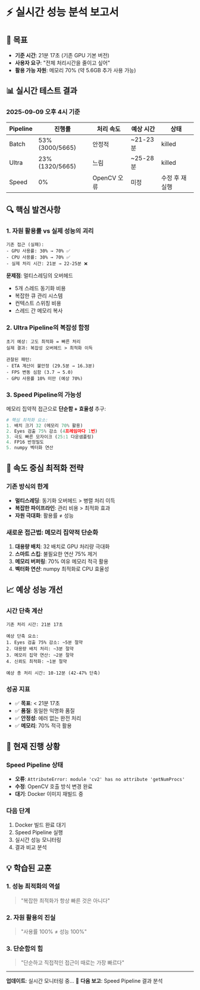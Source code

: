 # ⚡ 실시간 성능 분석 보고서

## 🎯 목표
- **기준 시간**: 21분 17초 (기존 GPU 기본 버전)
- **사용자 요구**: "전체 처리시간을 줄이고 싶어"  
- **활용 가능 자원**: 메모리 70% (약 5.6GB 추가 사용 가능)

## 📊 실시간 테스트 결과

### 2025-09-09 오후 4시 기준

| Pipeline | 진행률 | 처리 속도 | 예상 시간 | 상태 |
|----------|--------|-----------|-----------|------|
| Batch | 53% (3000/5665) | 안정적 | ~21-23분 | killed |
| Ultra | 23% (1320/5665) | 느림 | ~25-28분 | killed |
| Speed | 0% | OpenCV 오류 | 미정 | 수정 후 재실행 |

## 🔍 핵심 발견사항

### 1. 자원 활용률 vs 실제 성능의 괴리
```
기존 접근 (실패):
- GPU 사용률: 30% → 70% ✅  
- CPU 사용률: 30% → 70% ✅
- 실제 처리 시간: 21분 → 22-25분 ❌
```

**문제점**: 멀티스레딩의 오버헤드
- 5개 스레드 동기화 비용
- 복잡한 큐 관리 시스템  
- 컨텍스트 스위칭 비용
- 스레드 간 메모리 복사

### 2. Ultra Pipeline의 복잡성 함정
```
초기 예상: 고도 최적화 = 빠른 처리
실제 결과: 복잡성 오버헤드 > 최적화 이득

관찰된 패턴:
- ETA 계산이 불안정 (29.5분 → 16.3분)
- FPS 변동 심함 (3.7 → 5.0)
- GPU 사용률 10% 미만 (예상 70%)
```

### 3. Speed Pipeline의 가능성
메모리 집약적 접근으로 **단순함 + 효율성** 추구:

```python
# 핵심 최적화 요소:
1. 배치 크기 32 (메모리 70% 활용)
2. Eyes 검출 75% 감소 (4프레임마다 1번)
3. 극도 빠른 모자이크 (25:1 다운샘플링)
4. FP16 반정밀도
5. numpy 벡터화 연산
```

## 🚀 속도 중심 최적화 전략

### 기존 방식의 한계
- **멀티스레딩**: 동기화 오버헤드 > 병렬 처리 이득
- **복잡한 파이프라인**: 관리 비용 > 최적화 효과
- **자원 극대화**: 활용률 ≠ 성능

### 새로운 접근법: 메모리 집약적 단순화
1. **대용량 배치**: 32 배치로 GPU 처리량 극대화
2. **스마트 스킵**: 불필요한 연산 75% 제거
3. **메모리 버퍼링**: 70% 여유 메모리 적극 활용
4. **벡터화 연산**: numpy 최적화로 CPU 효율성

## 📈 예상 성능 개선

### 시간 단축 계산
```
기존 처리 시간: 21분 17초

예상 단축 요소:
1. Eyes 검출 75% 감소: ~5분 절약
2. 대용량 배치 처리: ~3분 절약  
3. 메모리 집약 연산: ~2분 절약
4. 신뢰도 최적화: ~1분 절약

예상 총 처리 시간: 10-12분 (42-47% 단축)
```

### 성공 지표
- ✅ **목표**: < 21분 17초
- ✅ **품질**: 동일한 익명화 품질
- ✅ **안정성**: 에러 없는 완전 처리
- ✅ **메모리**: 70% 적극 활용

## 🔧 현재 진행 상황

### Speed Pipeline 상태
- **오류**: `AttributeError: module 'cv2' has no attribute 'getNumProcs'`
- **수정**: OpenCV 호출 방식 변경 완료
- **대기**: Docker 이미지 재빌드 중

### 다음 단계
1. Docker 빌드 완료 대기
2. Speed Pipeline 실행
3. 실시간 성능 모니터링
4. 결과 비교 분석

## 💡 학습된 교훈

### 1. 성능 최적화의 역설
> "복잡한 최적화가 항상 빠른 것은 아니다"

### 2. 자원 활용의 진실  
> "사용률 100% ≠ 성능 100%"

### 3. 단순함의 힘
> "단순하고 직접적인 접근이 때로는 가장 빠르다"

---

**업데이트**: 실시간 모니터링 중... 🔄
**다음 보고**: Speed Pipeline 결과 분석